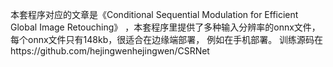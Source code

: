 本套程序对应的文章是《Conditional Sequential Modulation for Efficient Global Image Retouching》
，本套程序里提供了多种输入分辨率的onnx文件，每个onnx文件只有148kb，很适合在边缘端部署，
例如在手机部署。
训练源码在https://github.com/hejingwenhejingwen/CSRNet
